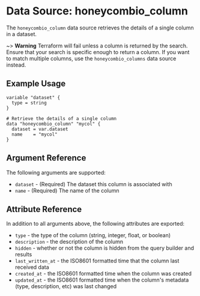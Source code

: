 # Data Source: honeycombio_column

The `honeycombio_column` data source retrieves the details of a single column in a dataset.

~> **Warning** Terraform will fail unless a column is returned by the search. Ensure that your search is specific enough to return a column.
If you want to match multiple columns, use the `honeycombio_columns` data source instead.

## Example Usage

```hcl
variable "dataset" {
  type = string
}

# Retrieve the details of a single column
data "honeycombio_column" "mycol" {
  dataset = var.dataset
  name    = "mycol"
}
```

## Argument Reference

The following arguments are supported:

* `dataset` - (Required) The dataset this column is associated with
* `name` - (Required) The name of the column

## Attribute Reference

In addition to all arguments above, the following attributes are exported:

* `type` - the type of the column (string, integer, float, or boolean)
* `description` - the description of the column
* `hidden` - whether or not the column is hidden from the query builder and results
* `last_written_at` - the ISO8601 formatted time that the column last received data
* `created_at` - the ISO8601 formatted time when the column was created
* `updated_at` - the  ISO8601 formatted time when the column's metadata (type, description, etc) was last changed
